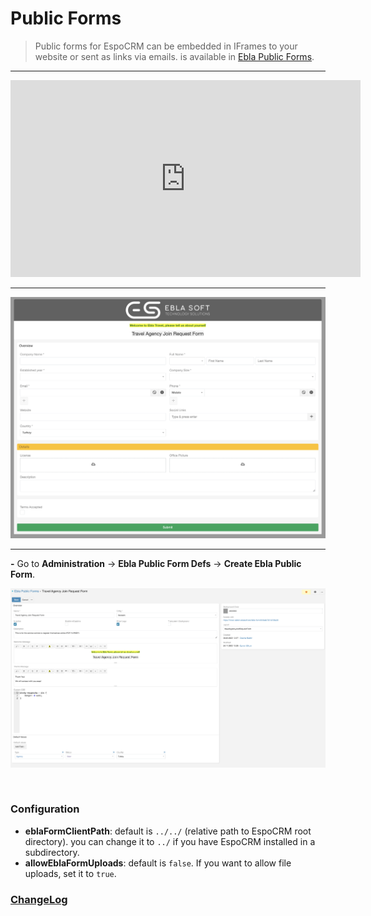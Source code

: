 # Public Forms <a href="https://www.eblasoft.com.tr/espocrm-extension-page/feedback-forms" target="_blank" id="ext-version" data-id="63495a03a73040934"></a>

> Public forms for EspoCRM can be embedded in IFrames to your website or sent as links via emails.
> is available in [Ebla Public Forms](https://www.eblasoft.com.tr/espocrm-extension-page/feedback-forms).

---

<iframe width="560" height="315" src="https://www.youtube.com/embed/MQI1cw6V3dg?si=ay7ofu0x4Gl3E5KI" title="YouTube video player" frameborder="0" allow="accelerometer; autoplay; clipboard-write; encrypted-media; gyroscope; picture-in-picture; web-share" allowfullscreen></iframe>

---

![Public Forms](../../_static/images/extensions/form/form.png)

---

**-** Go to **Administration** -> **Ebla Public Form Defs** -> **Create Ebla Public Form**.

![Public Forms](../../_static/images/extensions/form/form-op.png)


<br>

### Configuration

- **eblaFormClientPath**: default is `../../` (relative path to EspoCRM root directory). you can change it to `../` if you have EspoCRM installed in a subdirectory.
- **allowEblaFormUploads**: default is `false`. If you want to allow file uploads, set it to `true`.

### <font color=gray> [ChangeLog](changelog.md) </font>
